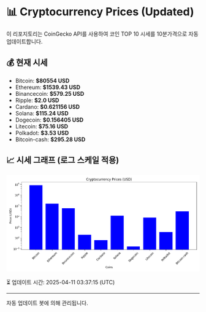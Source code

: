 
# 📊 Cryptocurrency Prices (Updated)

이 리포지토리는 CoinGecko API를 사용하여 코인 TOP 10 시세를 10분가격으로 자동 업데이트합니다.

## 💰 현재 시세
- Bitcoin: **$80554 USD**
- Ethereum: **$1539.43 USD**
- Binancecoin: **$579.25 USD**
- Ripple: **$2.0 USD**
- Cardano: **$0.621156 USD**
- Solana: **$115.24 USD**
- Dogecoin: **$0.156405 USD**
- Litecoin: **$75.16 USD**
- Polkadot: **$3.53 USD**
- Bitcoin-cash: **$295.28 USD**

## 📈 시세 그래프 (로그 스케일 적용)
![Crypto Prices](crypto_prices.png)

⏳ 업데이트 시간: 2025-04-11 03:37:15 (UTC)

---
자동 업데이트 봇에 의해 관리됩니다.
